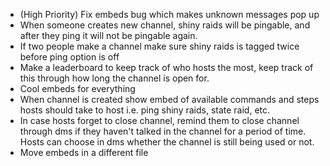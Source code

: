 - (High Priority) Fix embeds bug which makes unknown messages pop up
- When someone creates new channel, shiny raids will be pingable, and after they ping it will not be pingable again.
- If two people make a channel make sure shiny raids is tagged twice before ping option is off
- Make a leaderboard to keep track of who hosts the most, keep track of this through how long the channel is open for.
- Cool embeds for everything
- When channel is created show embed of available commands and steps hosts should take to host i.e. ping shiny raids, state raid, etc.
- In case hosts forget to close channel, remind them to close channel through dms if they haven't talked in the channel for a period of time. Hosts can choose in dms whether the channel is still being used or not.
- Move embeds in a different file
